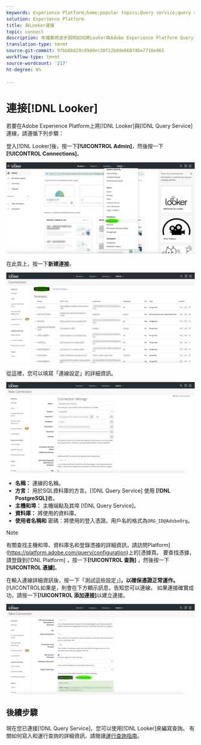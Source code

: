 ```yaml
---
keywords: Experience Platform;home;popular topics;Query service;query service;Looker;looker;connect to query service;
solution: Experience Platform
title: 與Looker連接
topic: connect
description: 本檔案將逐步說明如何將Looker與Adobe Experience Platform Query Service連接。
translation-type: tm+mt
source-git-commit: 9fbb6b829cd9ddec30f22b0de66874be7710e465
workflow-type: tm+mt
source-wordcount: '217'
ht-degree: 0%

---
```



# 連接[!DNL Looker]

若要在Adobe Experience Platform上將[!DNL Looker]與[!DNL Query Service]連線，請遵循下列步驟：

登入[!DNL Looker]後，按一下&#x200B;**[!UICONTROL Admin]**，然後按一下&#x200B;**[!UICONTROL Connections]**。

![](../images/clients/looker/click-admin-connections.png)

在此頁上，按一下&#x200B;**新建連接**。

![](../images/clients/looker/click-new-connection.png)

從這裡，您可以填寫「連線設定」的詳細資訊。

![](../images/clients/looker/new-connection.png)

- **名稱：** 連線的名稱。
- **方言：** 用於SQL資料庫的方言。[!DNL Query Service] 使用 **[!DNL PostgreSQL]**&#x200B;者。
- **主機和埠：** 主機端點及其埠 [!DNL Query Service]。
- **資料庫：** 將使用的資料庫。
- **使用者名稱和** 密碼：將使用的登入憑證。用戶名的格式為`ORG_ID@AdobeOrg`。

>[!NOTE]
>
>有關查找主機和埠、資料庫名和登錄憑據的詳細資訊，請訪問Platform](https://platform.adobe.com/query/configuration)上的[憑據頁。 要查找憑據，請登錄到[!DNL Platform] ，按一下&#x200B;**[!UICONTROL 查詢]** ，然後按一下&#x200B;**[!UICONTROL 憑據]**。

在輸入連線詳細資訊後，按一下「測試這些設定」]**，以確保憑證正常運作。**[!UICONTROL &#x200B;如果是，則會在下方顯示訊息，告知您可以連線。 如果連接確實成功，請按一下&#x200B;**[!UICONTROL 添加連接]**&#x200B;以建立連接。

![](../images/clients/looker/click-test-connection.png)

## 後續步驟

現在您已連接[!DNL Query Service]，您可以使用[!DNL Looker]來編寫查詢。 有關如何寫入和運行查詢的詳細資訊，請閱讀[運行查詢指南](../best-practices/writing-queries.md)。